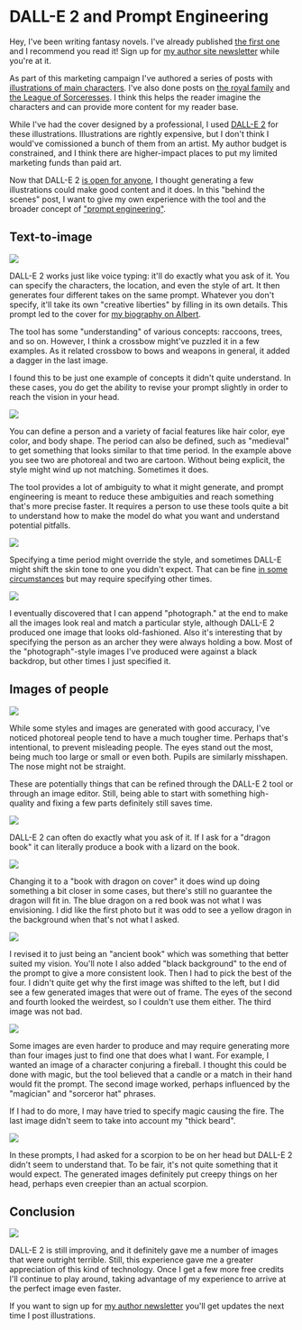 # DALL-E 2 and Prompt Engineering

Hey, I've been writing fantasy novels. I've already published [the first one](https://www.amazon.com/dp/B0BG49NBKG) and I recommend you read it! Sign up for [my author site newsletter](https://felker.page) while you're at it.

As part of this marketing campaign I've authored a series of posts with [illustrations of main characters](https://www.felker.page/p/a-motley-band-of-adventurers-illustrated). I've also done posts on [the royal family](https://www.felker.page/p/the-royalty-in-ernos-illustrated) and [the League of Sorceresses](#). I think this helps the reader imagine the characters and can provide more content for my reader base. 

While I've had the cover designed by a professional, I used [DALL-E 2](https://openai.com/dall-e-2/) for these illustrations. Illustrations are rightly expensive, but I don't think I would've comissioned a bunch of them from an artist. My author budget is constrained, and I think there are higher-impact places to put my limited marketing funds than paid art.

Now that DALL-E 2 [is open for anyone](https://openai.com/blog/dall-e-now-available-without-waitlist/), I thought generating a few illustrations could make good content and it does. In this "behind the scenes" post, I want to give my own experience with the tool and the broader concept of ["prompt engineering"](https://en.wikipedia.org/wiki/Prompt_engineering).

## Text-to-image

![](raccoon.png)

DALL-E 2 works just like voice typing: it'll do exactly what you ask of it. You can specify the characters, the location, and even the style of art. It then generates four different takes on the same prompt. Whatever you don't specify, it'll take its own "creative liberties" by filling in its own details. This prompt led to the cover for [my biography on Albert](https://www.felker.page/p/introducing-albert-the-raccoon).

The tool has some "understanding" of various concepts: raccoons, trees, and so on. However, I think a crossbow might've puzzled it in a few examples. As it related crossbow to bows and weapons in general, it added a dagger in the last image.

I found this to be just one example of concepts it didn't quite understand. In these cases, you do get the ability to revise your prompt slightly in order to reach the vision in your head.

![](king.png)

You can define a person and a variety of facial features like hair color, eye color, and body shape. The period can also be defined, such as "medieval" to get something that looks similar to that time period. In the example above you see two are photoreal and two are cartoon. Without being explicit, the style might wind up not matching. Sometimes it does.

The tool provides a lot of ambiguity to what it might generate, and prompt engineering is meant to reduce these ambiguities and reach something that's more precise faster. It requires a person to use these tools quite a bit to understand how to make the model do what you want and understand potential pitfalls.

![](corenna.png)

Specifying a time period might override the style, and sometimes DALL-E might shift the skin tone to one you didn't expect. That can be fine [in some circumstances](https://openai.com/blog/reducing-bias-and-improving-safety-in-dall-e-2/) but may require specifying other times.

![](dax.png)

I eventually discovered that I can append "photograph." at the end to make all the images look real and match a particular style, although DALL-E 2 produced one image that looks old-fashioned. Also it's interesting that by specifying the person as an archer they were always holding a bow. Most of the "photograph"-style images I've produced were against a black backdrop, but other times I just specified it.

## Images of people

![](kiera.png)

While some styles and images are generated with good accuracy, I've noticed photoreal people tend to have a much tougher time. Perhaps that's intentional, to prevent misleading people. The eyes stand out the most, being much too large or small or even both. Pupils are similarly misshapen. The nose might not be straight.

These are potentially things that can be refined through the DALL-E 2 tool or through an image editor. Still, being able to start with something high-quality and fixing a few parts definitely still saves time.

![](raios.png)

DALL-E 2 can often do exactly what you ask of it. If I ask for a "dragon book" it can literally produce a book with a lizard on the book.

![](raios2.png)

Changing it to a "book with dragon on cover" it does wind up doing something a bit closer in some cases, but there's still no guarantee the dragon will fit in. The blue dragon on a red book was not what I was envisioning. I did like the first photo but it was odd to see a yellow dragon in the background when that's not what I asked.

![](raios3.png)

I revised it to just being an "ancient book" which was something that better suited my vision. You'll note I also added "black background" to the end of the prompt to give a more consistent look. Then I had to pick the best of the four. I didn't quite get why the first image was shifted to the left, but I did see a few generated images that were out of frame. The eyes of the second and fourth looked the weirdest, so I couldn't use them either. The third image was not bad.

![](julius.png)

Some images are even harder to produce and may require generating more than four images just to find one that does what I want. For example, I wanted an image of a character conjuring a fireball. I thought this could be done with magic, but the tool believed that a candle or a match in their hand would fit the prompt. The second image worked, perhaps influenced by the "magician" and "sorceror hat" phrases.

If I had to do more, I may have tried to specify magic causing the fire. The last image didn't seem to take into account my "thick beard".

![](faridah.png)

In these prompts, I had asked for a scorpion to be on her head but DALL-E 2 didn't seem to understand that. To be fair, it's not quite something that it would expect. The generated images definitely put creepy things on her head, perhaps even creepier than an actual scorpion.

## Conclusion

![](rhaegon.png)

DALL-E 2 is still improving, and it definitely gave me a number of images that were outright terrible. Still, this experience gave me a greater appreciation of this kind of technology. Once I get a few more free credits I'll continue to play around, taking advantage of my experience to arrive at the perfect image even faster.

If you want to sign up for [my author newsletter](https://felker.page) you'll get updates the next time I post illustrations.
